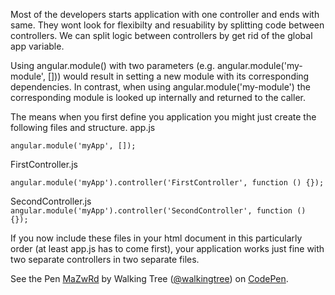  Most of the developers starts application with one controller and ends with same.
 They wont look for flexibilty and resuability by splitting code between controllers.
 We can split logic between controllers by get rid of the global app variable. 

Using angular.module() with two parameters (e.g. angular.module('my-module', [])) would result in setting a new module with its corresponding dependencies. In contrast, when using angular.module('my-module') the corresponding module is looked up internally and returned to the caller.

The means when you first define you application you might just create the following files and structure.
app.js
```script
angular.module('myApp', []);
```
FirstController.js
```script
angular.module('myApp').controller('FirstController', function () {});
```
SecondController.js
`angular.module('myApp').controller('SecondController', function () {});`

If you now include these files in your html document in this particularly order (at least app.js has to come first), your application works just fine with two separate controllers in two separate files.


<p data-height="268" data-theme-id="0" data-slug-hash="MaZwRd" data-default-tab="result" data-user="walkingtree" class='codepen'>See the Pen <a href='http://codepen.io/walkingtree/pen/MaZwRd/'>MaZwRd</a> by Walking Tree (<a href='http://codepen.io/walkingtree'>@walkingtree</a>) on <a href='http://codepen.io'>CodePen</a>.</p>
<script async src="//assets.codepen.io/assets/embed/ei.js"></script>
